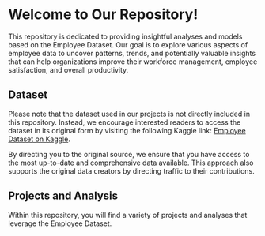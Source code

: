 <!-- Write a beautiful readme for this repo. also i want you to mention that the dataset in its original form is not given and we provide you the kaggle link for the reader to grab it on their own there is the link: https://www.kaggle.com/datasets/tawfikelmetwally/employee-dataset -->

# Welcome to Our Repository!

This repository is dedicated to providing insightful analyses and models based on the Employee Dataset. Our goal is to explore various aspects of employee data to uncover patterns, trends, and potentially valuable insights that can help organizations improve their workforce management, employee satisfaction, and overall productivity.

## Dataset
Please note that the dataset used in our projects is not directly included in this repository. Instead, we encourage interested readers to access the dataset in its original form by visiting the following Kaggle link: [Employee Dataset on Kaggle](https://www.kaggle.com/datasets/tawfikelmetwally/employee-dataset).

By directing you to the original source, we ensure that you have access to the most up-to-date and comprehensive data available. This approach also supports the original data creators by directing traffic to their contributions.

## Projects and Analysis
Within this repository, you will find a variety of projects and analyses that leverage the Employee Dataset.